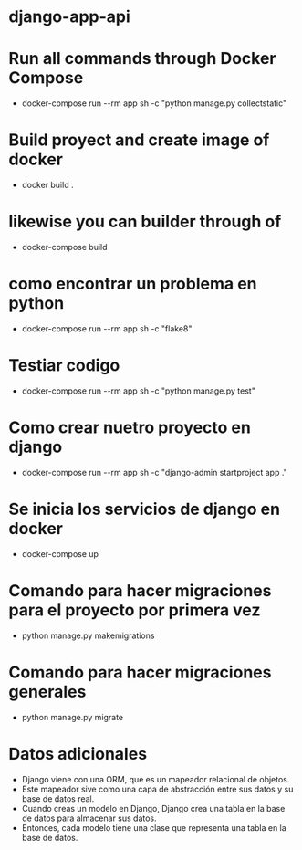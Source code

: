 # django-app-api

# Run all commands through Docker Compose
- docker-compose run --rm app sh -c "python manage.py collectstatic"

# Build proyect and create image of docker
- docker build .

# likewise you can builder through of
- docker-compose build

# como encontrar un problema en python
- docker-compose run --rm app sh -c "flake8"

# Testiar codigo
- docker-compose run --rm app sh -c "python manage.py test"

# Como crear nuetro proyecto en django
- docker-compose run --rm app sh -c "django-admin startproject app ."

# Se inicia los servicios de django en docker
- docker-compose up

# Comando para hacer migraciones para el proyecto por primera vez
- python manage.py makemigrations

# Comando para hacer migraciones generales
- python manage.py migrate

# Datos adicionales
- Django viene con una ORM, que es un mapeador relacional de objetos.
- Este mapeador sive como una capa de abstracción entre sus datos y su base de datos real.
- Cuando creas un modelo en Django, Django crea una tabla en la base de datos para almacenar sus datos.
- Entonces, cada modelo tiene una clase que representa una tabla en la base de datos.
